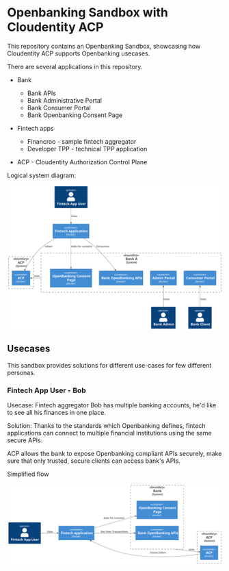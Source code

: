 # Openbanking Sandbox with Cloudentity ACP

This repository contains an Openbanking Sandbox, showcasing how Cloudentity ACP supports
Openbanking usecases.

There are several applications in this repository.

- Bank

  - Bank APIs
  - Bank Administrative Portal
  - Bank Consumer Portal
  - Bank Openbanking Consent Page

- Fintech apps

  - Financroo - sample fintech aggregator
  - Developer TPP - technical TPP application

- ACP - Cloudentity Authorization Control Plane

Logical system diagram:

![](diagrams/logical.svg)

## Usecases

This sandbox provides solutions for different use-cases for few different
personas.

### Fintech App User - Bob

Usecase: Fintech aggregator
Bob has multiple banking accounts, he'd like to see all his finances in one place.

Solution: Thanks to the standards which Openbanking defines, fintech applications
can connect to multiple financial institutions using the same secure APIs.

ACP allows the bank to expose Openbanking compliant APIs securely, make sure
that only trusted, secure clients can access bank's APIs.

Simplified flow

![](diagrams/fintech.svg)
